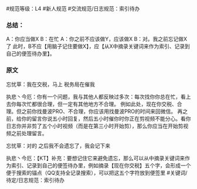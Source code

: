 #规范等级：L4
#新人规范
#交流规范/日志规范：索引待办
### 总结：
A：你应当做X
B：在忙
A：你之前不应该做Y，应该做X
B：对。我之前忘记做X了
此时，B不应【用脑子记住要做X】，应【从X中摘录关键词来作为索引、记录到自己的便签待办里】。

### 原文
忘忧草：我在交税，马上
税务局在催我

执悲丶今厄：你有一个问题，我与其他人都反映过多次：每次找你你总在忙，看上去你每次忙都很合理，但一定有其他地方不合理。
例如此处，现在你交税、合理。但之前你找曼波PRO、不合理，你应该用找曼波PRO的时间来回微信。
再之前，给你的留言你说五小时回复，然后五小时催你时你正在剪视频不能分心。看你日志你并非剪了五个小时视频（而是在第三小时开始剪），那么你应当在开始剪视频之前处理留言。

忘忧草：对的
之后我不会遗忘了，我会记下来

执悲丶今厄：【KT】补充：要想记住它来避免遗忘，那么可以从中摘录关键词来作为索引、记录到自己的便签待办里，例如摘录【现在你交税】五个字，会形成一个便于搜索的锚点（QQ支持全记录搜索），可以把这五个字符放到便签里
#关键词/待定/日志规范：索引待办